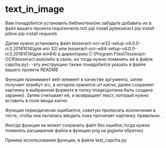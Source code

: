 # text_in_image

Вам понадобится установить библиотеки(не забудьте добавить их в файл вашего проекта requirements.txt)
pip install pytesseract
pip install pillow
pip install requests

Далее нужно установить файл tesseract-ocr-w32-setup-v4.0.0-rc3.20181014(для win 32)
или tesseract-ocr-w64-setup-v4.0.0-rc3.20181014(для win64)
в директорию C:\Program Files\Tesseract-OCR\tesseract.exe(либо в свою, но тогда нужно поменять её в файле capcha.py)-
-эту инструкцию также понадобится указать в файле вашего проекта README



Функция принимаеет веб-элемент в качестве  аргумента, затем получает атрибут src, в котором хранится
url капчи, далее сохраняет картинку в выбранном формате в папку image(должна  быть создана заранее).
Затем считывает её, и возвращиет текст, который нужно вставить в поле ввода капчи.

Функция периодически ошибается, советую прописать исключения в тесте, чтобы она пыталась вводить пока прочитает картинку
правильно.

Иногда функция не может сохранить файл без ошибок,тогда нужно поменять расширение файла в функции png на jpg(или обратно)

Пример использования функции, в файле test_capcha.py
